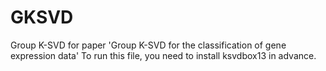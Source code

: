 # GKSVD
Group K-SVD for paper 'Group K-SVD for the classification of gene expression data'
To run this file, you need to install ksvdbox13 in advance.
